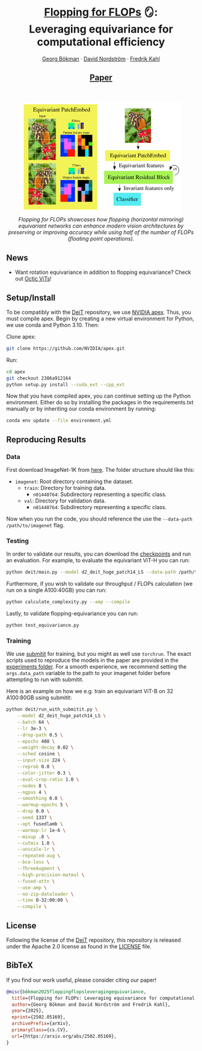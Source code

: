 # 
<p align="center">
  <h1 align="center"> <ins>Flopping for FLOPs</ins> 🪞:<br>Leveraging equivariance for computational efficiency</h1>
  <p align="center">
    <a href="https://scholar.google.com/citations?user=FUE3Wd0AAAAJ">Georg Bökman</a>
    ·
    <a href="https://scholar.google.com/citations?user=-vJPE04AAAAJ">David Nordström</a>
    ·
    <a href="https://scholar.google.com/citations?user=P_w6UgMAAAAJ">Fredrik Kahl</a>
  </p>
  <h2 align="center"><p>
    <a href="https://arxiv.org/abs/2502.05169" align="center">Paper</a> 
  </p></h2>
  <div align="center"></div>
</p>
<br/>
<p align="center">
    <img src="./assets/PatchEmbed.jpg" alt="example" height="300">
    <img src="./assets/overview.jpg" alt="example" height="300">
    <!-- <img src="./assets/accuracy.jpg" alt="example" height="300">
    <img src="./assets/throughput.jpg" alt="example" height="300"> -->
    <br>
    <em>Flopping for FLOPs showcases how flopping (horizontal mirroring) equivariant networks can enhance modern vision architectures by preserving or improving accuracy while using half of the number of FLOPs (floating point operations).</em>
</p>


## News
- Want rotation equivariance in addition to flopping equivariance? Check out [Octic ViTs](https://github.com/davnords/octic-vits.git)!

## Setup/Install

To be compatibly with the [DeiT](https://github.com/facebookresearch/deit) repository, we use [NVIDIA apex](https://github.com/NVIDIA/apex). Thus, you must compile apex. Begin by creating a new virtual environment for Python, we use conda and Python 3.10. Then: 

Clone apex:
```bash
git clone https://github.com/NVIDIA/apex.git
```

Run:
```bash
cd apex
git checkout 2386a912164
python setup.py install --cuda_ext --cpp_ext
```

Now that you have compiled apex, you can continue setting up the Python environment. Either do so by installing the packages in the requirements.txt manually or by inheriting our conda environment by running:
```bash
conda env update --file environment.yml
```

## Reproducing Results

### Data
First download ImageNet-1K from [here](https://image-net.org/download.php). The folder structure should like this:

- `imagenet`: Root directory containing the dataset.
  - `train`: Directory for training data.
    - `n01440764`: Subdirectory representing a specific class.
  - `val`: Directory for validation data.
    - `n01440764`: Subdirectory representing a specific class.

Now when you run the code, you should reference the use the `--data-path /path/to/imagenet` flag.

### Testing
In order to validate our results, you can download the [checkpoints](https://chalmers-my.sharepoint.com/:f:/g/personal/davnords_chalmers_se/Eroq2O-e9v9BiFKmrCnjMA4BUuJJIDffSZduC7vmwzUP_w?e=73F092) and run an evaluation. For example, to evaluate the equivariant ViT-H you can run:

```bash
python deit/main.py --model d2_deit_huge_patch14_LS --data-path /path/to/imagenet --resume checkpoints/d2_deit_huge_patch14_LS.pth --eval
```

Furthermore, if you wish to validate our throughput / FLOPs calculation (we run on a single A100:40GB) you can run:
```bash
python calculate_complexity.py --amp --compile
```

Lastly, to validate flopping-equivariance you can run:
```bash
python test_equivariance.py
```

### Training
We use [submitit](https://github.com/facebookincubator/submitit) for training, but you might as well use `torchrun`. The exact scripts used to reproduce the models in the paper are provided in the [experiments folder](experiments). For a smooth experience, we recommend setting the `args.data_path` variable to the path to your imagenet folder before attempting to run with submitit.

Here is an example on how we e.g. train an equivariant ViT-B on 32 A100:80GB using submitit:
```bash
python deit/run_with_submitit.py \
    --model d2_deit_huge_patch14_LS \
    --batch 64 \
    --lr 3e-3 \
    --drop-path 0.5 \
    --epochs 400 \
    --weight-decay 0.02 \
    --sched cosine \
    --input-size 224 \
    --reprob 0.0 \
    --color-jitter 0.3 \
    --eval-crop-ratio 1.0 \
    --nodes 8 \
    --ngpus 4 \
    --smoothing 0.0 \
    --warmup-epochs 5 \
    --drop 0.0 \
    --seed 1337 \
    --opt fusedlamb \
    --warmup-lr 1e-6 \
    --mixup .8 \
    --cutmix 1.0 \
    --unscale-lr \
    --repeated-aug \
    --bce-loss \
    --ThreeAugment \
    --high-precision-matmul \
    --fused-attn \
    --use-amp \
    --no-zip-dataloader \
    --time 0-32:00:00 \
    --compile \
```

## License
Following the license of the [DeiT](https://github.com/facebookresearch/deit) repository, this repository is released under the Apache 2.0 license as found in the [LICENSE](LICENSE) file.

## BibTeX
If you find our work useful, please consider citing our paper!
```bibtex
@misc{bökman2025floppingflopsleveragingequivariance,
  title={Flopping for FLOPs: Leveraging equivariance for computational efficiency}, 
  author={Georg Bökman and David Nordström and Fredrik Kahl},
  year={2025},
  eprint={2502.05169},
  archivePrefix={arXiv},
  primaryClass={cs.CV},
  url={https://arxiv.org/abs/2502.05169}, 
}
```
